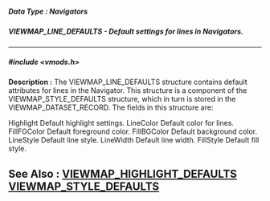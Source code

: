 ##### Data Type : Navigators
##### VIEWMAP_LINE_DEFAULTS - Default settings for lines in Navigators.
---
##### #include <vmods.h>
**Description :**
The VIEWMAP_LINE_DEFAULTS structure contains default attributes for lines in 
the Navigator.  This structure is a component of the VIEWMAP_STYLE_DEFAULTS 
structure, which in turn is stored in the VIEWMAP_DATASET_RECORD.  The fields 
in this structure are:

Highlight Default highlight settings.
LineColor Default color for lines.
FillFGColor Default foreground color.
FillBGColor Default background color.
LineStyle Default line style.
LineWidth Default line width.
FillStyle Default fill style.

**See Also :**
[VIEWMAP_HIGHLIGHT_DEFAULTS](D:/md_files/VIEWMAP_HIGHLIGHT_DEFAULTS.md)
[VIEWMAP_STYLE_DEFAULTS](D:/md_files/VIEWMAP_STYLE_DEFAULTS.md)
---
